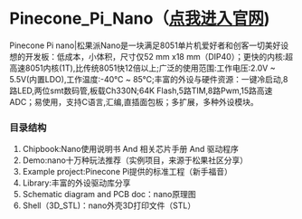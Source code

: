 # Pinecone_Pi_Nano（[点我进入官网](http://www.pineconepi.cn))
Pinecone Pi nano|松果派Nano是一块满足8051单片机爱好者和创客一切美好设想的开发板：低成本，小体积，尺寸仅52 mm x18 mm（DIP40）；更快的内核:超高速8051内核(1T),比传统8051快12倍以上;广泛的使用范围:工作电压:2.0V ~ 5.5V(内置LDO),工作温度:-40℃ ~ 85℃;丰富的外设与硬件资源：一键冷启动,8路LED,两位smt数码管,板载Ch330N;64K Flash,5路TIM,8路Pwm,15路高速ADC；易使用，支持C语言,汇编,直插面包板；多扩展，多种外设模块。 

###  **目录结构** 

1. Chipbook:Nano使用说明书 And 相关芯片手册 And 驱动程序
2. Demo:nano十万种玩法推荐（实例项目，来源于松果社区分享）
3. Example project:Pinecone Pi提供的标准工程（新手福音）
4. Library:丰富的外设驱动库分享
5. Schematic diagram and PCB doc：nano原理图
6. Shell（3D_STL)：nano外壳3D打印文件（STL）
